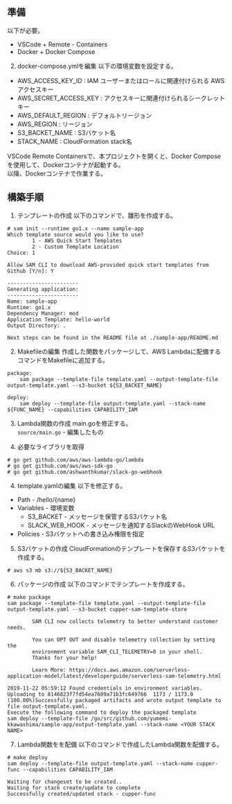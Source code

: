 ## 準備
以下が必要。
* VSCode + Remote - Containers
* Docker + Docker Compose

2. docker-compose.ymlを編集
以下の環境変数を設定する。
* AWS_ACCESS_KEY_ID : IAM ユーザーまたはロールに関連付けられる AWS アクセスキー
* AWS_SECRET_ACCESS_KEY : アクセスキーに関連付けられるシークレットキー
* AWS_DEFAULT_REGION : デフォルトリージョン
* AWS_REGION : リージョン
* S3_BACKET_NAME : S3バケット名
* STACK_NAME : CloudFormation stack名

VSCode Remote Containersで、本プロジェクトを開くと、Docker Composeを使用して、Dockerコンテナが起動する。  
以降、Dockerコンテナで作業する。

## 構築手順

1. テンプレートの作成
以下のコマンドで、雛形を作成する。
```
# sam init --runtime go1.x --name sample-app
Which template source would you like to use?
        1 - AWS Quick Start Templates
        2 - Custom Template Location
Choice: 1

Allow SAM CLI to download AWS-provided quick start templates from Github [Y/n]: Y

-----------------------
Generating application:
-----------------------
Name: sample-app
Runtime: go1.x
Dependency Manager: mod
Application Template: hello-world
Output Directory: .

Next steps can be found in the README file at ./sample-app/README.md
```

2. Makefileの編集
作成した関数をパッケージして、AWS Lambdaに配備するコマンドをMakefileに追加する。

```
package:
	sam package --template-file template.yaml --output-template-file output-template.yaml --s3-bucket ${S3_BACKET_NAME}

deploy:
	sam deploy --template-file output-template.yaml --stack-name ${FUNC_NAME} --capabilities CAPABILITY_IAM
```

3. Lambda関数の作成
main.goを修正する。  
`source/main.go` - 編集したもの

4. 必要なライブラリを取得
```
# go get github.com/aws/aws-lambda-go/lambda
# go get github.com/aws/aws-sdk-go
# go get github.com/ashwanthkumar/slack-go-webhook
```

4. template.yamlの編集
以下を修正する。
* Path - /hello/{name}
* Variables - 環境変数
  * S3_BACKET - メッセージを保管するS3バケット名
  * SLACK_WEB_HOOK - メッセージを通知するSlackのWebHook URL
* Policies - S3バケットへの書き込み権限を指定

5. S3バケットの作成
CloudFormationのテンプレートを保存するS3バケットを作成する。

```
# aws s3 mb s3://${S3_BACKET_NAME}
```
6. パッケージの作成
以下のコマンドでテンプレートを作成する。

```
# make package
sam package --template-file template.yaml --output-template-file output-template.yaml --s3-bucket cupper-sam-template-store

        SAM CLI now collects telemetry to better understand customer needs.

        You can OPT OUT and disable telemetry collection by setting the
        environment variable SAM_CLI_TELEMETRY=0 in your shell.
        Thanks for your help!

        Learn More: https://docs.aws.amazon.com/serverless-application-model/latest/developerguide/serverless-sam-telemetry.html

2019-11-22 05:59:12 Found credentials in environment variables.
Uploading to 8146823f7fd54ea7609a71b3fc649766  1173 / 1173.0  (100.00%)Successfully packaged artifacts and wrote output template to file output-template.yaml.
Execute the following command to deploy the packaged template
sam deploy --template-file /go/src/github.com/yumemi-kkawashima/sample-app/output-template.yaml --stack-name <YOUR STACK NAME>
```

7. Lambda関数をを配備
以下のコマンドで作成したLambda関数を配備する。

```
# make deploy
sam deploy --template-file output-template.yaml --stack-name cupper-func --capabilities CAPABILITY_IAM

Waiting for changeset to be created..
Waiting for stack create/update to complete
Successfully created/updated stack - cupper-func
```
